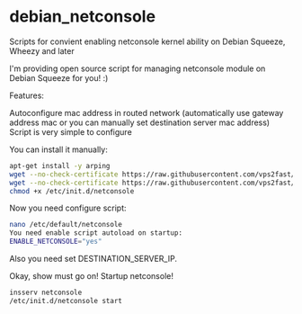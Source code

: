 debian_netconsole
=================

Scripts for convient enabling netconsole kernel ability on Debian Squeeze, Wheezy and later

I'm providing open source script for managing netconsole module on Debian Squeeze for you! :)

Features:

Autoconfigure mac address in routed network (automatically use gateway address mac or you can manually set destination server mac address)
Script is very simple to configure 


You can install it manually:
```bash
apt-get install -y arping
wget --no-check-certificate https://raw.githubusercontent.com/vps2fast/debian_netconsole/master/netconsole_conf -O/etc/default/netconsole --no-check-certificate
wget --no-check-certificate https://raw.githubusercontent.com/vps2fast/debian_netconsole/master/netconsole -O/etc/init.d/netconsole --no-check-certificate
chmod +x /etc/init.d/netconsole
```

Now you need configure script:
```bash
nano /etc/default/netconsole
You need enable script autoload on startup:
ENABLE_NETCONSOLE="yes"
```

Also you need set DESTINATION_SERVER_IP.

Okay,  show must go on! Startup netconsole!
```bash
insserv netconsole
/etc/init.d/netconsole start
```

